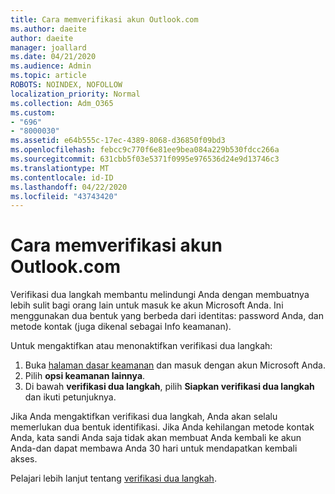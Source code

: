 ```yaml
---
title: Cara memverifikasi akun Outlook.com
ms.author: daeite
author: daeite
manager: joallard
ms.date: 04/21/2020
ms.audience: Admin
ms.topic: article
ROBOTS: NOINDEX, NOFOLLOW
localization_priority: Normal
ms.collection: Adm_O365
ms.custom:
- "696"
- "8000030"
ms.assetid: e64b555c-17ec-4389-8068-d36850f09bd3
ms.openlocfilehash: febcc9c770f6e81ee9bea084a229b530fdcc266a
ms.sourcegitcommit: 631cbb5f03e5371f0995e976536d24e9d13746c3
ms.translationtype: MT
ms.contentlocale: id-ID
ms.lasthandoff: 04/22/2020
ms.locfileid: "43743420"
---
```

# <a name="how-to-verify-your-outlookcom-account"></a>Cara memverifikasi akun Outlook.com

Verifikasi dua langkah membantu melindungi Anda dengan membuatnya lebih sulit bagi orang lain untuk masuk ke akun Microsoft Anda. Ini menggunakan dua bentuk yang berbeda dari identitas: password Anda, dan metode kontak (juga dikenal sebagai Info keamanan).
  
Untuk mengaktifkan atau menonaktifkan verifikasi dua langkah:
  
1. Buka [halaman dasar keamanan](https://go.microsoft.com/fwlink/?linkid=842325) dan masuk dengan akun Microsoft Anda.
2. Pilih **opsi keamanan lainnya**.
3. Di bawah **verifikasi dua langkah**, pilih **Siapkan verifikasi dua langkah** dan ikuti petunjuknya.

Jika Anda mengaktifkan verifikasi dua langkah, Anda akan selalu memerlukan dua bentuk identifikasi. Jika Anda kehilangan metode kontak Anda, kata sandi Anda saja tidak akan membuat Anda kembali ke akun Anda-dan dapat membawa Anda 30 hari untuk mendapatkan kembali akses.
  
Pelajari lebih lanjut tentang [verifikasi dua langkah](https://go.microsoft.com/fwlink/?linkid=872270).
  